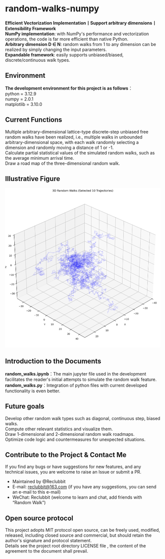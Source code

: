# random-walks-numpy
**Efficient Vectorization Implementation丨Support arbitrary dimensions丨Extensibility Framework**  
**NumPy implementation**: with NumPy's performance and vectorization operations, the code is far more efficient than native Python.  
**Arbitrary dimension D ∈ N**: random walks from 1 to any dimension can be realized by simply changing the input parameters.  
**Expandable framework**: easily supports unbiased/biased, discrete/continuous walk types.

## Environment
**The development environment for this project is as follows**：  
    python = 3.12.9  
    numpy = 2.0.1  
    matplotlib = 3.10.0  

## Current Functions
Multiple arbitrary-dimensional lattice-type discrete-step unbiased free random walks have been realized, i.e., multiple walks in unbounded arbitrary-dimensional space, with each walk randomly selecting a dimension and randomly moving a distance of 1 or -1.  
Calculate partial statistical values of the simulated random walks, such as the average minimum arrival time.  
Draw a road map of the three-dimensional random walk.

## Illustrative Figure
![Example diagram of a 3D random walk](https://github.com/Reclubbit/random-walks-numpy/blob/main/random_walks_images/3d_walk_highres.png)

## Introduction to the Documents
**random_walks.ipynb**：The main jupyter file used in the development facilitates the reader's initial attempts to simulate the random walk feature.  
**random_walks.py**：Integration of python files with current developed functionality is even better.

## Future goals
Develop other random walk types such as diagonal, continuous step, biased walks.  
Compute other relevant statistics and visualize them.  
Draw 1-dimensional and 2-dimensional random walk roadmaps.  
Optimize code logic and countermeasures for unexpected situations.

## Contribute to the Project & Contact Me
If you find any bugs or have suggestions for new features, and any technical issues, you are welcome to raise an Issue or submit a PR.

- Maintained by @Reclubbit
- E-mail: reclubbit@163.com (if you have any suggestions, you can send an e-mail to this e-mail)
- WeChat: Reclubbit (welcome to learn and chat, add friends with “Random Walk”)

## Open source protocol
This project adopts MIT protocol open source, can be freely used, modified, released, including closed source and commercial, but should retain the author's signature and protocol statement.  
Details see the project root directory LICENSE file , the content of the agreement to the document shall prevail.
